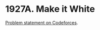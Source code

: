 # 1927A. Make it White

[Problem statement on Codeforces](https://codeforces.com/problemset/problem/1927/A?locale=en).